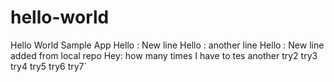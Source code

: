 # hello-world
Hello World Sample App
Hello : New line
Hello : another line
Hello : New line added from local repo
Hey: how many times I have to tes
another try2
try3
try4
try5
try6
try7`

